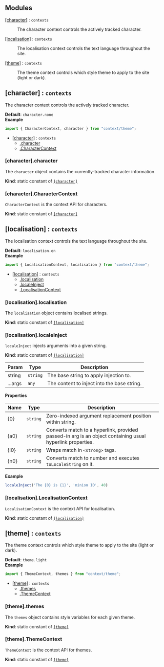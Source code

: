 ## Modules

<dl>
<dt><a href="#module_[character]">[character]</a> : <code>contexts</code></dt>
<dd><p>The character context controls the actively tracked character.</p>
</dd>
<dt><a href="#module_[localisation]">[localisation]</a> : <code>contexts</code></dt>
<dd><p>The localisation context controls the text language throughout the site.</p>
</dd>
<dt><a href="#module_[theme]">[theme]</a> : <code>contexts</code></dt>
<dd><p>The theme context controls which style theme to apply to the site (light or dark).</p>
</dd>
</dl>

<a name="module_[character]"></a>

## [character] : <code>contexts</code>
The character context controls the actively tracked character.

**Default**: <code>character.none</code>  
**Example**  
```js
import { CharacterContext, character } from "context/theme";
```

* [[character]](#module_[character]) : <code>contexts</code>
    * [.character](#module_[character].character)
    * [.CharacterContext](#module_[character].CharacterContext)

<a name="module_[character].character"></a>

### [character].character
The `character` object contains the currently-tracked character information.

**Kind**: static constant of [<code>[character]</code>](#module_[character])  
<a name="module_[character].CharacterContext"></a>

### [character].CharacterContext
`CharacterContext` is the context API for characters.

**Kind**: static constant of [<code>[character]</code>](#module_[character])  
<a name="module_[localisation]"></a>

## [localisation] : <code>contexts</code>
The localisation context controls the text language throughout the site.

**Default**: <code>localisation.en</code>  
**Example**  
```js
import { LocalisationContext, localisation } from "context/theme";
```

* [[localisation]](#module_[localisation]) : <code>contexts</code>
    * [.localisation](#module_[localisation].localisation)
    * [.localeInject](#module_[localisation].localeInject)
    * [.LocalisationContext](#module_[localisation].LocalisationContext)

<a name="module_[localisation].localisation"></a>

### [localisation].localisation
The `localisation` object contains localised strings.

**Kind**: static constant of [<code>[localisation]</code>](#module_[localisation])  
<a name="module_[localisation].localeInject"></a>

### [localisation].localeInject
`localeInject` injects arguments into a given string.

**Kind**: static constant of [<code>[localisation]</code>](#module_[localisation])  

| Param | Type | Description |
| --- | --- | --- |
| string | <code>string</code> | The base string to apply injection to. |
| ...args | <code>any</code> | The content to inject into the base string. |

**Properties**

| Name | Type | Description |
| --- | --- | --- |
| \{0\} | <code>string</code> | Zero-indexed argument replacement position within string. |
| \{a0\} | <code>string</code> | Converts match to a hyperlink, provided passed-in arg is an object containing usual hyperlink properties. |
| \{i0\} | <code>string</code> | Wraps match in `<strong>` tags. |
| \{n0\} | <code>string</code> | Converts match to number and executes `toLocaleString` on it. |

**Example**  
```js
localeInject('The {0} is {1}', 'minion ID', 40)
```
<a name="module_[localisation].LocalisationContext"></a>

### [localisation].LocalisationContext
`LocalisationContext` is the context API for localisation.

**Kind**: static constant of [<code>[localisation]</code>](#module_[localisation])  
<a name="module_[theme]"></a>

## [theme] : <code>contexts</code>
The theme context controls which style theme to apply to the site (light or dark).

**Default**: <code>theme.light</code>  
**Example**  
```js
import { ThemeContext, themes } from "context/theme";
```

* [[theme]](#module_[theme]) : <code>contexts</code>
    * [.themes](#module_[theme].themes)
    * [.ThemeContext](#module_[theme].ThemeContext)

<a name="module_[theme].themes"></a>

### [theme].themes
The `themes` object contains style variables for each given theme.

**Kind**: static constant of [<code>[theme]</code>](#module_[theme])  
<a name="module_[theme].ThemeContext"></a>

### [theme].ThemeContext
`ThemeContext` is the context API for themes.

**Kind**: static constant of [<code>[theme]</code>](#module_[theme])  
